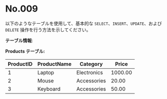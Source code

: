 # No.009

以下のようなテーブルを使用して、基本的な `SELECT`、`INSERT`、`UPDATE`、および `DELETE` 操作を行う方法を示してください。

**テーブル情報**:

**Products テーブル:**

| ProductID | ProductName | Category   | Price  |
|-----------|-------------|------------|--------|
| 1         | Laptop      | Electronics| 1000.00|
| 2         | Mouse       | Accessories| 20.00  |
| 3         | Keyboard    | Accessories| 50.00  |
